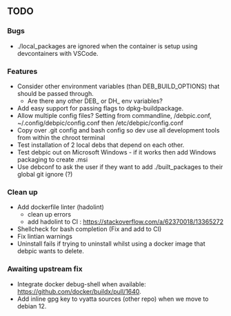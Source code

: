 ## TODO

### Bugs
* ./local_packages are ignored when the container is setup using devcontainers with VSCode.


### Features
* Consider other environment variables (than DEB_BUILD_OPTIONS) that should be passed through.
    * Are there any other DEB_ or DH_ env variables?
* Add easy support for passing flags to dpkg-buildpackage.
* Allow multiple config files? Setting from commandline, <REPO>/debpic.conf, ~/.config/debpic/config.conf then /etc/debpic/config.conf
* Copy over .git config and bash config so dev use all development tools from within the chroot terminal
* Test installation of 2 local debs that depend on each other.
* Test debpic out on Microsoft Windows - if it works then add Windows packaging to create .msi
* Use debconf to ask the user if they want to add ./built_packages to their global git ignore (?)


### Clean up 
* Add dockerfile linter (hadolint)
    * clean up errors
    * add hadolint to CI : https://stackoverflow.com/a/62370018/13365272
* Shellcheck for bash completion (Fix and add to CI)
* Fix lintian warnings
* Uninstall fails if trying to uninstall whilst using a docker image that debpic wants to delete.

### Awaiting upstream fix
* Integrate docker debug-shell when available: https://github.com/docker/buildx/pull/1640.
* Add inline gpg key to vyatta sources (other repo) when we move to debian 12.
